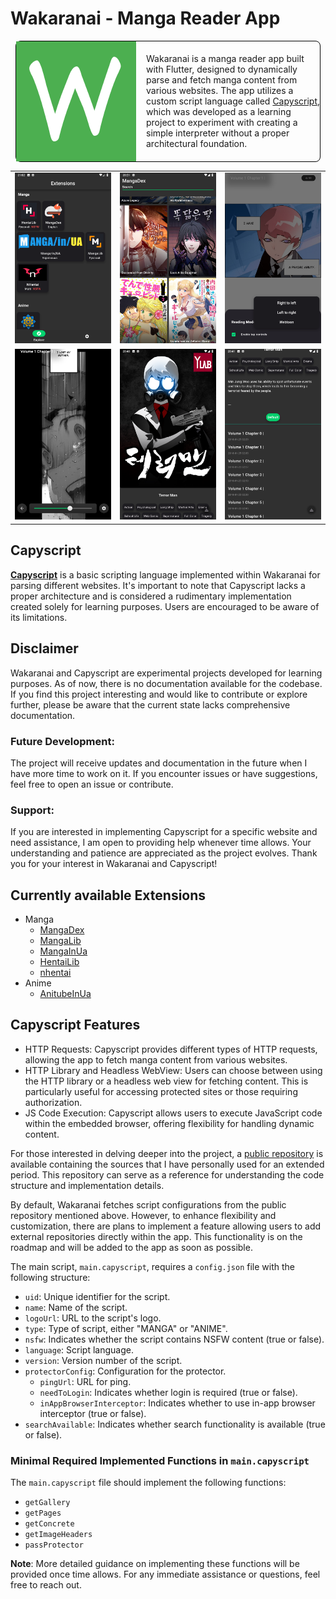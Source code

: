 # Wakaranai - Manga Reader App

<div style="
display: flex;
flex-direction: row;
justify-content: center;
align-items: center;
gap: 16px;
border: 1px solid black;
border-radius: 8px;
margin: 8px
">
  <img width="192" src="docs/wakaranai.png" alt="Wakaranai"/>
  <div>
    Wakaranai is a manga reader app built with Flutter, designed to dynamically parse and fetch manga
    content from various websites. The app utilizes a custom script language
    called <a href="https://github.com/Sayuri128/capyscript">Capyscript</a>, which was developed as a learning
    project to experiment with creating a simple interpreter without a proper architectural foundation.

  </div>
</div>




<table>
  <tr>
      <td>
        <img width="320px" src="docs/ExplorePage.png" alt="Explore Page"/>
      </td>
      <td>
         <img width="320px" src="docs/ServiceViewer.png" alt="Service Viewer"/>
      </td>
      <td>
         <img width="320px" src="docs/ChapterReader.png" alt="Chapter Reader 1"/>
      </td>
  </tr>
  <tr>
    <td>
        <img width="320px" src="docs/ChapterReader2.png" alt="Chapter Reader 2"/>
    </td>
    <td>
        <img width="320px" src="docs/ConcreteView1.png" alt="Concrete View 1"/>
    </td>
    <td>
      <img width="320px" src="docs/ConcreteView2.png" alt="Concrete View 2"/>
    </td>
  </tr>
</table>

## Capyscript

[**Capyscript**](https://github.com/Sayuri128/capyscript) is a basic scripting language implemented
within Wakaranai for parsing different websites. It's important to note that Capyscript lacks a
proper architecture and is considered a rudimentary implementation created solely for learning
purposes. Users are encouraged to be aware of its limitations.

## Disclaimer

Wakaranai and Capyscript are experimental projects developed for learning purposes. As of now, there
is no documentation available for the codebase. If you find this project interesting and would like
to contribute or explore further, please be aware that the current state lacks comprehensive
documentation.

### Future Development:

The project will receive updates and documentation in the future when I have more time to work on it.
If you encounter issues or have suggestions, feel free to open an issue or contribute.

### Support:

If you are interested in implementing Capyscript for a specific website and need assistance, I am
open to providing help whenever time allows.
Your understanding and patience are appreciated as the project evolves. Thank you for your interest
in Wakaranai and Capyscript!

## Currently available Extensions

* Manga
  * [MangaDex](https://mangadex.org/)
  * [MangaLib](https://mangalib.me/)
  * [MangaInUa](https://manga.in.ua/)
  * [HentaiLib](https://hentailib.me/) 
  * [nhentai](https://nhentai.net/)
* Anime
  * [AnitubeInUa](https://anitube.in.ua/) 

## Capyscript Features

* HTTP Requests: Capyscript provides different types of HTTP requests, allowing the app to fetch
  manga content from various websites.
* HTTP Library and Headless WebView: Users can choose between using the HTTP library or a headless
  web view for fetching content. This is particularly useful for accessing protected sites or those
  requiring authorization.
* JS Code Execution: Capyscript allows users to execute JavaScript code within the embedded browser,
  offering flexibility for handling dynamic content.

For those interested in delving deeper into the project,
a [public repository](https://github.com/Sayuri128/wakaranai_configs) is available containing the
sources that I have personally used for an extended period. This repository can serve as a reference
for understanding the code structure and implementation details.

By default, Wakaranai fetches script configurations from the public repository mentioned above.
However, to enhance flexibility and customization, there are plans to implement a feature allowing
users to add external repositories directly within the app. This functionality is on the roadmap and
will be added to the app as soon as possible.

The main script, `main.capyscript`, requires a `config.json` file with the following structure:

* `uid`: Unique identifier for the script.
* `name`: Name of the script.
* `logoUrl`: URL to the script's logo.
* `type`: Type of script, either "MANGA" or "ANIME".
* `nsfw`: Indicates whether the script contains NSFW content (true or false).
* `language`: Script language.
* `version`: Version number of the script.
* `protectorConfig`: Configuration for the protector.
    * `pingUrl`: URL for ping.
    * `needToLogin`: Indicates whether login is required (true or false).
    * `inAppBrowserInterceptor`: Indicates whether to use in-app browser interceptor (true or
      false).
* `searchAvailable`: Indicates whether search functionality is available (true or false).

### Minimal Required Implemented Functions in `main.capyscript`

The `main.capyscript` file should implement the following functions:

* `getGallery`
* `getPages`
* `getConcrete`
* `getImageHeaders`
* `passProtector`

**Note**: More detailed guidance on implementing these functions will be provided once time allows.
For any immediate assistance or questions, feel free to reach out.
